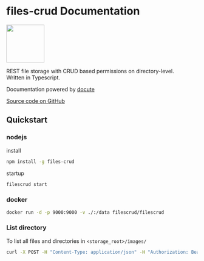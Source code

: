 # files-crud Documentation

<img src="/logo.svg" width="100" height="100" alt="" />

REST file storage with CRUD based permissions on directory-level. \
Written in Typescript.

Documentation powered by [docute](https://docute.egoist.dev/)

[Source code on GitHub](https://github.com/johanna-herrmann/files-crud/)

## Quickstart

### nodejs

install
```bash
npm install -g files-crud
```

startup
```bash
filescrud start
```

### docker
```bash
docker run -d -p 9000:9000 -v ./:/data filescrud/filescrud
```

### List directory

To list all files and directories in `<storage_root>/images/`
```bash
curl -X POST -H "Content-Type: application/json" -H "Authorization: Bearer <jwt>" http://localhost:9000/api/file/list/images
```
